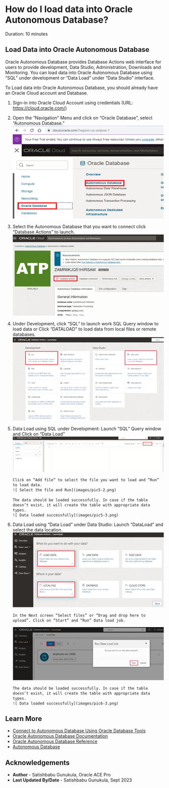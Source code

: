 # How do I load data into Oracle Autonomous Database?

Duration: 10 minutes

## Load Data into Oracle Autonomous Database

Oracle Autonomous Database provides Database Actions web interface for users to provide development, Data Studio, Administration, Downloads and Monitoring. You can load data into Oracle Autonomous Database using “SQL” under development or “Data Load” under “Data Studio” interface.

To Load data into Oracle Autonomous Database, you should already have an Oracle Cloud account and Database.  

1.	Sign-in into Oracle Cloud Account using credentials (URL: https://cloud.oracle.com/)

2.	Open the “Navigation” Menu and click on “Oracle Database”, select “Autonomous Database.”
![ Autonomous Database](images/pic2.png)

3.  Select the Autonomous Database that you want to connect click “Database Actions” to launch. 
    ![ Database Actions](images/pic3.png)

4. Under Development, click “SQL” to launch work SQL Query window to load data or Click “DATALOAD” to load data from local files or remote databases. 
    ![ Data Load](images/pic4.png)

5.	Data Load using SQL under Development: Launch “SQL” Query window and Click on “Data Load”
    ![ Data Load using SQL](images/pic5-1.png)

        Click on “Add file” to select the file you want to load and “Run” to load data.
        ![ Select the file and Run](images/pic5-2.png)

        The data should be loaded successfully. In case if the table doesn’t exist, it will create the table with appropriate data types.
        ![ Data loaded successfully](images/pic5-3.png)

6.	Data Load using “Data Load” under Data Studio: Launch “DataLoad” and select the data location. 
    ![ Data Load using Data Sutido](images/pic6-1.png)
    
        In the Next screen “Select files” or “Drag and drop here to upload”. Click on “Start” and “Run” Data load job.
       ![ Select the file and Run](images/pic6-2.png)

        The data should be loaded successfully. In case if the table doesn’t exist, it will create the table with appropriate data types.
        ![ Data loaded successfully](images/pic6-3.png)

## Learn More

* [Connect to Autonomous Database Using Oracle Database Tools](https://docs.oracle.com/en/cloud/paas/autonomous-database/adbsa/connect-tools.html#GUID-CF6C7E1B-D0D4-4641-BADA-5C57DEA7C73B)
* [Oracle Autonomous Database Documentation](https://docs.oracle.com/en/cloud/paas/autonomous-database/shared/index.html)
* [Oracle Autonomous Database Reference](https://www.oracleracexpert.com/search/label/Autonomous%20Database)
* [Autonomous Database](https://www.oracle.com/autonomous-database/)

## Acknowledgements

* **Author** - Satishbabu Gunukula, Oracle ACE Pro
* **Last Updated By/Date** - Satishbabu Gunukula,  Sept 2023
